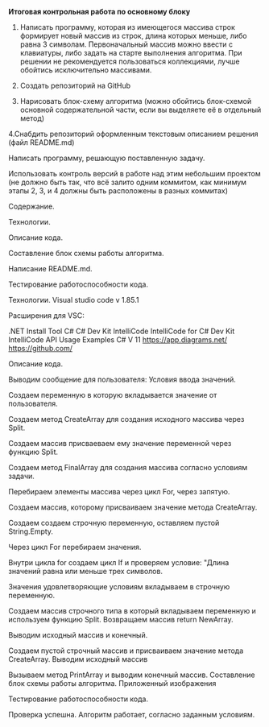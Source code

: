 **Итоговая контрольная работа по основному блоку**

1. Написать программу, которая из имеющегося массива строк формирует новый массив из строк, длина которых меньше, либо равна 3 символам. Первоначальный массив можно ввести с клавиатуры, либо задать на старте выполнения алгоритма. При решении не рекомендуется пользоваться коллекциями, лучше обойтись исключительно массивами.

2. Создать репозиторий на GitHub
3. Нарисовать блок-схему алгоритма (можно обойтись блок-схемой основной содержательной части, если вы выделяете её в отдельный метод)

4.Снабдить репозиторий оформленным текстовым описанием решения (файл README.md)

Написать программу, решающую поставленную задачу.

Использовать контроль версий в работе над этим небольшим проектом (не должно быть так, что всё залито одним коммитом, как минимум этапы 2, 3, и 4 должны быть расположены в разных коммитах)

Содержание.

Технологии.

Описание кода.

Составление блок схемы работы алгоритма.

Написание README.md.

Тестирование работоспособности кода.

Технологии.
Visual studio code v 1.85.1

Расширения для VSC:

.NET Install Tool
C#
C# Dev Kit
IntelliCode
IntelliCode for C# Dev Kit
IntelliCode API Usage Examples
C# V 11
https://app.diagrams.net/
https://github.com/

Описание кода.

Выводим сообщение для пользователя: Условия ввода значений. 

Создаем переменную в которую вкладывается значение от пользователя.

Создаем метод CreateArray для создания исходного массива через Split.

Создаем массив присваеваем ему значение переменной через функцию Split.



Создаем метод FinalArray для создания массива согласно условиям задачи.

Перебираем элементы массива через цикл For, через запятую.

Создаем массив, которому присваиваем значение метода CreateArray.

Создаем создаем строчную переменную, оставляем пустой String.Empty.

Через цикл For перебираем значения.

Внутри цикла for создаем цикл If и проверяем условие: "Длина значений равна или меньше трех символов.

Значения удовлетворяющие условиям вкладываем в строчную переменную.

Создаем массив строчного типа в который вкладываем переменную и используем функцию Split. Возвращаем массив return NewArray.

Выводим исходный массив и конечный.

Создаем пустой строчный массив и присваиваем значение метода CreateArray.
Выводим исходный массив 

Вызываем метод PrintArray и выводим конечный массив.
Составление блок схемы работы алгоритма.
Приложенный изображения

Тестирование работоспособности кода.

Проверка успешна. Алгоритм работает, согласно заданным условиям.